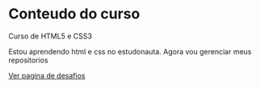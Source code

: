 <h1>Conteudo do curso</h1>
 Curso de HTML5 e CSS3

 Estou aprendendo html e css no estudonauta.
 Agora vou gerenciar meus repositorios


<a href="desafios.html">Ver pagina de desafios</a>
<a href="">